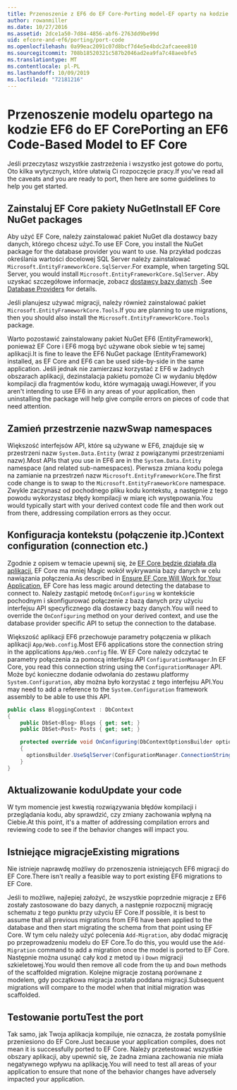 ```yaml
---
title: Przenoszenie z EF6 do EF Core-Porting model-EF oparty na kodzie
author: rowanmiller
ms.date: 10/27/2016
ms.assetid: 2dce1a50-7d84-4856-abf6-2763dd9be99d
uid: efcore-and-ef6/porting/port-code
ms.openlocfilehash: 0a99eac2091c07d8bcf7d4e5e4bdc2afcaeee810
ms.sourcegitcommit: 708b18520321c587b2046ad2ea9fa7c48aeebfe5
ms.translationtype: MT
ms.contentlocale: pl-PL
ms.lasthandoff: 10/09/2019
ms.locfileid: "72181216"
---
```

# <a name="porting-an-ef6-code-based-model-to-ef-core"></a><span data-ttu-id="df070-102">Przenoszenie modelu opartego na kodzie EF6 do EF Core</span><span class="sxs-lookup"><span data-stu-id="df070-102">Porting an EF6 Code-Based Model to EF Core</span></span>

<span data-ttu-id="df070-103">Jeśli przeczytasz wszystkie zastrzeżenia i wszystko jest gotowe do portu, Oto kilka wytycznych, które ułatwią Ci rozpoczęcie pracy.</span><span class="sxs-lookup"><span data-stu-id="df070-103">If you've read all the caveats and you are ready to port, then here are some guidelines to help you get started.</span></span>

## <a name="install-ef-core-nuget-packages"></a><span data-ttu-id="df070-104">Zainstaluj EF Core pakiety NuGet</span><span class="sxs-lookup"><span data-stu-id="df070-104">Install EF Core NuGet packages</span></span>

<span data-ttu-id="df070-105">Aby użyć EF Core, należy zainstalować pakiet NuGet dla dostawcy bazy danych, którego chcesz użyć.</span><span class="sxs-lookup"><span data-stu-id="df070-105">To use EF Core, you install the NuGet package for the database provider you want to use.</span></span> <span data-ttu-id="df070-106">Na przykład podczas określania wartości docelowej SQL Server należy zainstalować `Microsoft.EntityFrameworkCore.SqlServer`.</span><span class="sxs-lookup"><span data-stu-id="df070-106">For example, when targeting SQL Server, you would install `Microsoft.EntityFrameworkCore.SqlServer`.</span></span> <span data-ttu-id="df070-107">Aby uzyskać szczegółowe informacje, zobacz [dostawcy bazy danych](../../core/providers/index.md) .</span><span class="sxs-lookup"><span data-stu-id="df070-107">See [Database Providers](../../core/providers/index.md) for details.</span></span>

<span data-ttu-id="df070-108">Jeśli planujesz używać migracji, należy również zainstalować pakiet `Microsoft.EntityFrameworkCore.Tools`.</span><span class="sxs-lookup"><span data-stu-id="df070-108">If you are planning to use migrations, then you should also install the `Microsoft.EntityFrameworkCore.Tools` package.</span></span>

<span data-ttu-id="df070-109">Warto pozostawić zainstalowany pakiet NuGet EF6 (EntityFramework), ponieważ EF Core i EF6 mogą być używane obok siebie w tej samej aplikacji.</span><span class="sxs-lookup"><span data-stu-id="df070-109">It is fine to leave the EF6 NuGet package (EntityFramework) installed, as EF Core and EF6 can be used side-by-side in the same application.</span></span> <span data-ttu-id="df070-110">Jeśli jednak nie zamierzasz korzystać z EF6 w żadnych obszarach aplikacji, dezinstalacja pakietu pomoże Ci w wydaniu błędów kompilacji dla fragmentów kodu, które wymagają uwagi.</span><span class="sxs-lookup"><span data-stu-id="df070-110">However, if you aren't intending to use EF6 in any areas of your application, then uninstalling the package will help give compile errors on pieces of code that need attention.</span></span>

## <a name="swap-namespaces"></a><span data-ttu-id="df070-111">Zamień przestrzenie nazw</span><span class="sxs-lookup"><span data-stu-id="df070-111">Swap namespaces</span></span>

<span data-ttu-id="df070-112">Większość interfejsów API, które są używane w EF6, znajduje się w przestrzeni nazw `System.Data.Entity` (wraz z powiązanymi przestrzeniami nazw).</span><span class="sxs-lookup"><span data-stu-id="df070-112">Most APIs that you use in EF6 are in the `System.Data.Entity` namespace (and related sub-namespaces).</span></span> <span data-ttu-id="df070-113">Pierwsza zmiana kodu polega na zamianie na przestrzeń nazw `Microsoft.EntityFrameworkCore`.</span><span class="sxs-lookup"><span data-stu-id="df070-113">The first code change is to swap to the `Microsoft.EntityFrameworkCore` namespace.</span></span> <span data-ttu-id="df070-114">Zwykle zaczynasz od pochodnego pliku kodu kontekstu, a następnie z tego powodu wykorzystasz błędy kompilacji w miarę ich występowania.</span><span class="sxs-lookup"><span data-stu-id="df070-114">You would typically start with your derived context code file and then work out from there, addressing compilation errors as they occur.</span></span>

## <a name="context-configuration-connection-etc"></a><span data-ttu-id="df070-115">Konfiguracja kontekstu (połączenie itp.)</span><span class="sxs-lookup"><span data-stu-id="df070-115">Context configuration (connection etc.)</span></span>

<span data-ttu-id="df070-116">Zgodnie z opisem w temacie upewnij się, że [EF Core będzie działała dla aplikacji](ensure-requirements.md), EF Core ma mniej Magic wokół wykrywania bazy danych w celu nawiązania połączenia.</span><span class="sxs-lookup"><span data-stu-id="df070-116">As described in [Ensure EF Core Will Work for Your Application](ensure-requirements.md), EF Core has less magic around detecting the database to connect to.</span></span> <span data-ttu-id="df070-117">Należy zastąpić metodę `OnConfiguring` w kontekście pochodnym i skonfigurować połączenie z bazą danych przy użyciu interfejsu API specyficznego dla dostawcy bazy danych.</span><span class="sxs-lookup"><span data-stu-id="df070-117">You will need to override the `OnConfiguring` method on your derived context, and use the database provider specific API to setup the connection to the database.</span></span>

<span data-ttu-id="df070-118">Większość aplikacji EF6 przechowuje parametry połączenia w plikach aplikacji `App/Web.config`.</span><span class="sxs-lookup"><span data-stu-id="df070-118">Most EF6 applications store the connection string in the applications `App/Web.config` file.</span></span> <span data-ttu-id="df070-119">W EF Core należy odczytać te parametry połączenia za pomocą interfejsu API `ConfigurationManager`.</span><span class="sxs-lookup"><span data-stu-id="df070-119">In EF Core, you read this connection string using the `ConfigurationManager` API.</span></span> <span data-ttu-id="df070-120">Może być konieczne dodanie odwołania do zestawu platformy `System.Configuration`, aby można było korzystać z tego interfejsu API.</span><span class="sxs-lookup"><span data-stu-id="df070-120">You may need to add a reference to the `System.Configuration` framework assembly to be able to use this API.</span></span>

``` csharp
public class BloggingContext : DbContext
{
    public DbSet<Blog> Blogs { get; set; }
    public DbSet<Post> Posts { get; set; }

    protected override void OnConfiguring(DbContextOptionsBuilder optionsBuilder)
    {
      optionsBuilder.UseSqlServer(ConfigurationManager.ConnectionStrings["BloggingDatabase"].ConnectionString);
    }
}
```

## <a name="update-your-code"></a><span data-ttu-id="df070-121">Aktualizowanie kodu</span><span class="sxs-lookup"><span data-stu-id="df070-121">Update your code</span></span>

<span data-ttu-id="df070-122">W tym momencie jest kwestią rozwiązywania błędów kompilacji i przeglądania kodu, aby sprawdzić, czy zmiany zachowania wpłyną na Ciebie.</span><span class="sxs-lookup"><span data-stu-id="df070-122">At this point, it's a matter of addressing compilation errors and reviewing code to see if the behavior changes will impact you.</span></span>

## <a name="existing-migrations"></a><span data-ttu-id="df070-123">Istniejące migracje</span><span class="sxs-lookup"><span data-stu-id="df070-123">Existing migrations</span></span>

<span data-ttu-id="df070-124">Nie istnieje naprawdę możliwy do przenoszenia istniejących EF6 migracji do EF Core.</span><span class="sxs-lookup"><span data-stu-id="df070-124">There isn't really a feasible way to port existing EF6 migrations to EF Core.</span></span>

<span data-ttu-id="df070-125">Jeśli to możliwe, najlepiej założyć, że wszystkie poprzednie migracje z EF6 zostały zastosowane do bazy danych, a następnie rozpocznij migrację schematu z tego punktu przy użyciu EF Core.</span><span class="sxs-lookup"><span data-stu-id="df070-125">If possible, it is best to assume that all previous migrations from EF6 have been applied to the database and then start migrating the schema from that point using EF Core.</span></span> <span data-ttu-id="df070-126">W tym celu należy użyć polecenia `Add-Migration`, aby dodać migrację po przeprowadzeniu modelu do EF Core.</span><span class="sxs-lookup"><span data-stu-id="df070-126">To do this, you would use the `Add-Migration` command to add a migration once the model is ported to EF Core.</span></span> <span data-ttu-id="df070-127">Następnie można usunąć cały kod z metod `Up` i `Down` migracji szkieletowej.</span><span class="sxs-lookup"><span data-stu-id="df070-127">You would then remove all code from the `Up` and `Down` methods of the scaffolded migration.</span></span> <span data-ttu-id="df070-128">Kolejne migracje zostaną porównane z modelem, gdy początkowa migracja została poddana migracji.</span><span class="sxs-lookup"><span data-stu-id="df070-128">Subsequent migrations will compare to the model when that initial migration was scaffolded.</span></span>

## <a name="test-the-port"></a><span data-ttu-id="df070-129">Testowanie portu</span><span class="sxs-lookup"><span data-stu-id="df070-129">Test the port</span></span>

<span data-ttu-id="df070-130">Tak samo, jak Twoja aplikacja kompiluje, nie oznacza, że została pomyślnie przeniesiono do EF Core.</span><span class="sxs-lookup"><span data-stu-id="df070-130">Just because your application compiles, does not mean it is successfully ported to EF Core.</span></span> <span data-ttu-id="df070-131">Należy przetestować wszystkie obszary aplikacji, aby upewnić się, że żadna zmiana zachowania nie miała negatywnego wpływu na aplikację.</span><span class="sxs-lookup"><span data-stu-id="df070-131">You will need to test all areas of your application to ensure that none of the behavior changes have adversely impacted your application.</span></span>
